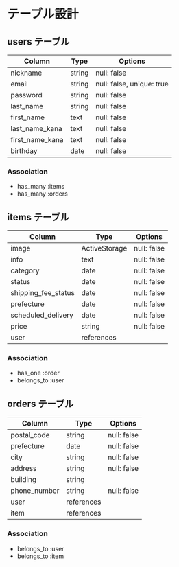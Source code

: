 # テーブル設計

## users テーブル

| Column          | Type   | Options                   |
| --------------- | ------ | ------------------------- |
| nickname        | string | null: false               |
| email           | string | null: false, unique: true |
| password        | string | null: false               |
| last_name       | string | null: false               |
| first_name      | text   | null: false               |
| last_name_kana  | text   | null: false               |
| first_name_kana | text   | null: false               |
| birthday        | date   | null: false               |

### Association

- has_many :items
- has_many :orders

## items テーブル

| Column              | Type          | Options     |
| ------------------- | ------------- | ----------- |
| image               | ActiveStorage | null: false | 
| info                | text          | null: false |
| category            | date          | null: false |
| status              | date          | null: false |
| shipping_fee_status | date          | null: false |
| prefecture          | date          | null: false |
| scheduled_delivery  | date          | null: false |
| price               | string        | null: false |
| user                | references    |             |


### Association

- has_one :order
- belongs_to :user

## orders テーブル

| Column              | Type          | Options     |
| ------------------- | ------------- | ----------- |
| postal_code         | string        | null: false | 
| prefecture          | date          | null: false |
| city                | string        | null: false |
| address             | string        | null: false |
| building            | string        |             |
| phone_number        | string        | null: false |
| user                | references    |             |
| item                | references    |             |


### Association

- belongs_to :user
- belongs_to :item

